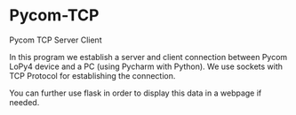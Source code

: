 # Pycom-TCP
Pycom TCP Server Client

In this program we establish a server and client connection between Pycom LoPy4 device and a PC (using Pycharm with Python). We use sockets with TCP Protocol for establishing the connection.

You can further use flask in order to display this data in a webpage if needed. 
